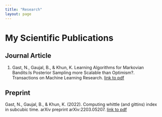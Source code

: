 ```yaml
---
title: "Research"
layout: page
---
```


# My Scientific Publications

## Journal Article

1. Gast, N., Gaujal, B., & Khun, K. Learning Algorithms for Markovian Bandits:Is Posterior Sampling more Scalable than Optimism?. Transactions on Machine Learning Research. [link to pdf](https://openreview.net/pdf?id=Sh3RF9JowK)

## Preprint

Gast, N., Gaujal, B., & Khun, K. (2022). Computing whittle (and gittins) index in subcubic time. arXiv preprint arXiv:2203.05207. [link to pdf](https://arxiv.org/pdf/2203.05207.pdf)
